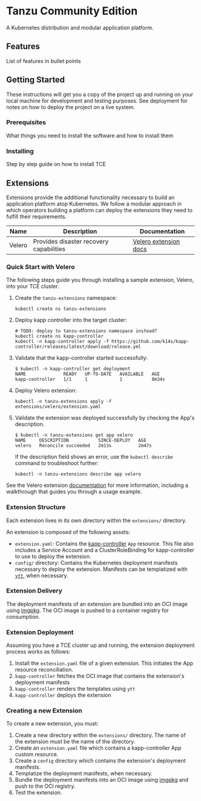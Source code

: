 # Tanzu Community Edition

A Kubernetes distribution and modular application platform.

## Features
List of features in bullet points

## Getting Started
These instructions will get you a copy of the project up and running on your local machine for development and testing purposes. See deployment for notes on how to deploy the project on a live system.

### Prerequisites
What things you need to install the software and how to install them

### Installing
Step by step guide on how to install TCE

## Extensions

Extensions provide the additional functionality necessary to build an application platform atop Kubernetes. We follow a modular approach in which operators building a platform can deploy the extensions they need to fulfill their requirements.

| Name | Description | Documentation |
|------|-------------|---------------|
| Velero | Provides disaster recovery capabilities | [Velero extension docs](./extensions/velero) |

### Quick Start with Velero

The following steps guide you through installing a sample extension, Velero, into your TCE cluster.

1. Create the `tanzu-extensions` namespace:

    ```shell
    kubectl create ns tanzu-extensions
    ```

2. Deploy kapp controller into the target cluster:

    ```shell
    # TODO: deploy to tanzu-extensions namespace instead?
    kubectl create ns kapp-controller
    kubectl -n kapp-controller apply -f https://github.com/k14s/kapp-controller/releases/latest/download/release.yml
    ```

3. Validate that the kapp-controller started successfully:

    ```shell
    $ kubectl -n kapp-controller get deployment
    NAME              READY   UP-TO-DATE   AVAILABLE   AGE
    kapp-controller   1/1     1            1           8m34s
    ```

4. Deploy Velero extension:

    ```shell
    kubectl -n tanzu-extensions apply -f extensions/velero/extension.yaml
    ```

5. Validate the extension was deployed successfully by checking the App's description.

    ```shell
    $ kubectl -n tanzu-extensions get app velero
    NAME     DESCRIPTION           SINCE-DEPLOY   AGE
    velero   Reconcile succeeded   2m13s          2m47s
    ```

    If the description field shows an error, use the `kubectl describe` command to troubleshoot further:

    ```shell
    kubectl -n tanzu-extensions describe app velero
    ```

See the Velero extension [documentation](./extensions/velero) for more information, including a walkthrough that guides you through a usage example.

### Extension Structure

Each extension lives in its own directory within the `extensions/` directory.

An extension is composed of the following assets:

* `extension.yaml`: Contains the [kapp-controller](https://github.com/vmware-tanzu/carvel-kapp-controller) `App` resource. This file also includes a Service Account and a ClusterRoleBinding for kapp-controller to use to deploy the extension.
* `config/` directory: Contains the Kubernetes deployment manifests necessary to deploy the extension. Manifests can be templatized with [`ytt`](https://github.com/vmware-tanzu/carvel-ytt), when necessary.

### Extension Delivery

The deployment manifests of an extension are bundled into an OCI image using [imgpkg](https://github.com/vmware-tanzu/carvel-imgpkg). The OCI image is pushed to a container registry for consumption.

### Extension Deployment

Assuming you have a TCE cluster up and running, the extension deployment process works as follows:

1. Install the `extension.yaml` file of a given extension. This initiates the App resource reconciliation.
2. `kapp-controller` fetches the OCI image that contains the extension's deployment manifests
3. `kapp-controller` renders the templates using `ytt`
4. `kapp-controller` deploys the extension

### Creating a new Extension

To create a new extension, you must:

1. Create a new directory within the `extensions/` directory. The name of the extension must be the name of the directory.
2. Create an `extension.yaml` file which contains a kapp-controller App custom resource.
3. Create a `config` directory which contains the extension's deployment manifests.
4. Templatize the deployment manifests, when necessary.
5. Bundle the deployment manifests into an OCI image using [imgpkg](https://github.com/vmware-tanzu/carvel-imgpkg) and push to the OCI registry.
6. Test the extension.

